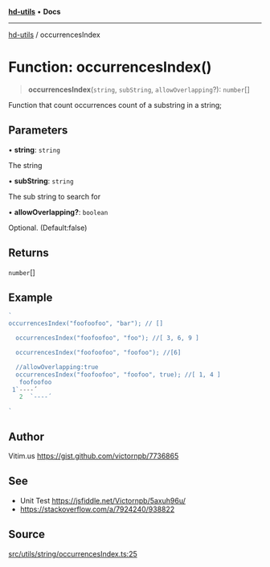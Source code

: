 [**hd-utils**](../README.md) • **Docs**

***

[hd-utils](../globals.md) / occurrencesIndex

# Function: occurrencesIndex()

> **occurrencesIndex**(`string`, `subString`, `allowOverlapping`?): `number`[]

Function that count occurrences count of a substring in a string;

## Parameters

• **string**: `string`

The string

• **subString**: `string`

The sub string to search for

• **allowOverlapping?**: `boolean`

Optional. (Default:false)

## Returns

`number`[]

## Example

```ts
`
occurrencesIndex("foofoofoo", "bar"); // []

  occurrencesIndex("foofoofoo", "foo"); //[ 3, 6, 9 ]

  occurrencesIndex("foofoofoo", "foofoo"); //[6]

  //allowOverlapping:true
  occurrencesIndex("foofoofoo", "foofoo", true); //[ 1, 4 ]
   foofoofoo
 1`----´
   2  `----´

`
```

## Author

Vitim.us https://gist.github.com/victornpb/7736865

## See

 - Unit Test https://jsfiddle.net/Victornpb/5axuh96u/
 - https://stackoverflow.com/a/7924240/938822

## Source

[src/utils/string/occurrencesIndex.ts:25](https://github.com/AhmadHddad/h-utils/blob/b1dfa95e218c9605f39fc234662ef50e62fadcb8/src/utils/string/occurrencesIndex.ts#L25)

